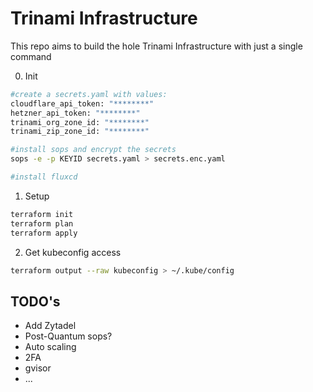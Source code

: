 # Trinami Infrastructure

This repo aims to build the hole Trinami Infrastructure with just a single command

0. Init
```bash
#create a secrets.yaml with values:
cloudflare_api_token: "********"
hetzner_api_token: "********"
trinami_org_zone_id: "********"
trinami_zip_zone_id: "********"

#install sops and encrypt the secrets
sops -e -p KEYID secrets.yaml > secrets.enc.yaml

#install fluxcd
```

1. Setup
```bash
terraform init
terraform plan
terraform apply
```

2. Get kubeconfig access
```bash
terraform output --raw kubeconfig > ~/.kube/config
```

## TODO's
- Add Zytadel
- Post-Quantum sops?
- Auto scaling
- 2FA
- gvisor
- ...
